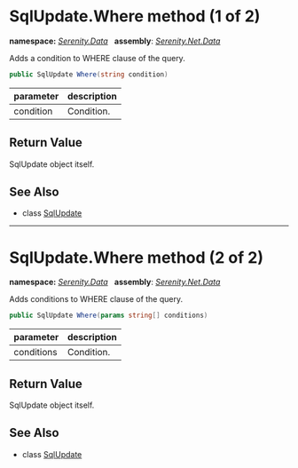 # SqlUpdate.Where method (1 of 2)
**namespace:** *[Serenity.Data](../../README.md#serenity.data-namespace)*   **assembly**: *[Serenity.Net.Data](../../README.md)*

Adds a condition to WHERE clause of the query.

```csharp
public SqlUpdate Where(string condition)
```

| parameter | description |
| --- | --- |
| condition | Condition. |

## Return Value

SqlUpdate object itself.

## See Also

* class [SqlUpdate](../SqlUpdate.md)

---

# SqlUpdate.Where method (2 of 2)
**namespace:** *[Serenity.Data](../../README.md#serenity.data-namespace)*   **assembly**: *[Serenity.Net.Data](../../README.md)*

Adds conditions to WHERE clause of the query.

```csharp
public SqlUpdate Where(params string[] conditions)
```

| parameter | description |
| --- | --- |
| conditions | Condition. |

## Return Value

SqlUpdate object itself.

## See Also

* class [SqlUpdate](../SqlUpdate.md)
